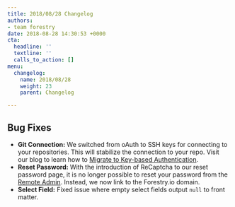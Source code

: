 ```yaml
---
title: 2018/08/28 Changelog
authors:
- team forestry
date: 2018-08-28 14:30:53 +0000
cta:
  headline: ''
  textline: ''
  calls_to_action: []
menu:
  changelog:
    name: 2018/08/28
    weight: 23
    parent: Changelog

---
```

## Bug Fixes

* **Git Connection:** We switched from oAuth to SSH keys for connecting to your repositories. This will stabilize the connection to your repo. Visit our blog to learn how to [Migrate to Key-based Authentication](https://forestry.io/blog/migrating-to-key-based-authentication/ "Migrating to Key-based Authentication").
* **Reset Password:** With the introduction of ReCaptcha to our reset password page, it is no longer possible to reset your password from the [Remote Admin](https://forestry.io/docs/editing/remote-admin/ "Remote Admin"). Instead, we now link to the Forestry.io domain.
* **Select Field:** Fixed issue where empty select fields output `null` to front matter.